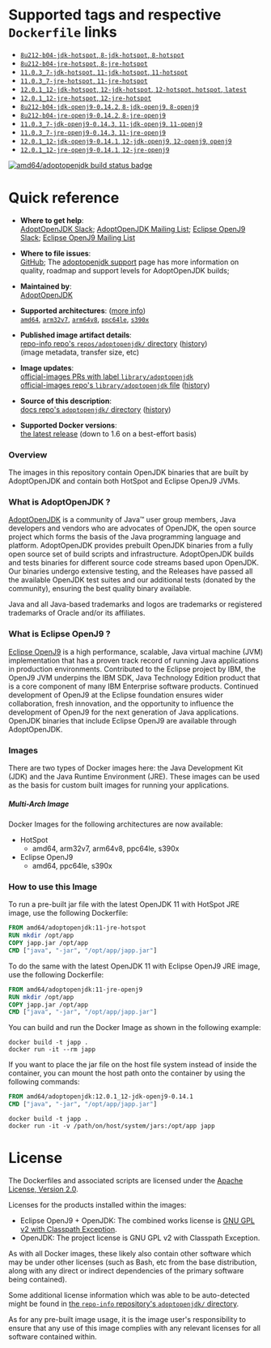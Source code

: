 <!--

********************************************************************************

WARNING:

    DO NOT EDIT "adoptopenjdk/README.md"

    IT IS AUTO-GENERATED

    (from the other files in "adoptopenjdk/" combined with a set of templates)

********************************************************************************

-->

# Supported tags and respective `Dockerfile` links

-	[`8u212-b04-jdk-hotspot`, `8-jdk-hotspot`, `8-hotspot`](https://github.com/AdoptOpenJDK/openjdk-docker/blob/02e23cd61cc3e013c160a564b4ac0e4d18d94a0b/8/jdk/ubuntu/Dockerfile.hotspot.releases.full)
-	[`8u212-b04-jre-hotspot`, `8-jre-hotspot`](https://github.com/AdoptOpenJDK/openjdk-docker/blob/02e23cd61cc3e013c160a564b4ac0e4d18d94a0b/8/jre/ubuntu/Dockerfile.hotspot.releases.full)
-	[`11.0.3_7-jdk-hotspot`, `11-jdk-hotspot`, `11-hotspot`](https://github.com/AdoptOpenJDK/openjdk-docker/blob/ba8e2ff59253f16c76878d032a846199d58f453e/11/jdk/ubuntu/Dockerfile.hotspot.releases.full)
-	[`11.0.3_7-jre-hotspot`, `11-jre-hotspot`](https://github.com/AdoptOpenJDK/openjdk-docker/blob/ba8e2ff59253f16c76878d032a846199d58f453e/11/jre/ubuntu/Dockerfile.hotspot.releases.full)
-	[`12.0.1_12-jdk-hotspot`, `12-jdk-hotspot`, `12-hotspot`, `hotspot`, `latest`](https://github.com/AdoptOpenJDK/openjdk-docker/blob/ba8e2ff59253f16c76878d032a846199d58f453e/12/jdk/ubuntu/Dockerfile.hotspot.releases.full)
-	[`12.0.1_12-jre-hotspot`, `12-jre-hotspot`](https://github.com/AdoptOpenJDK/openjdk-docker/blob/ba8e2ff59253f16c76878d032a846199d58f453e/12/jre/ubuntu/Dockerfile.hotspot.releases.full)
-	[`8u212-b04-jdk-openj9-0.14.2`, `8-jdk-openj9`, `8-openj9`](https://github.com/AdoptOpenJDK/openjdk-docker/blob/ce22bbca376d54aaf4b3bce8997b7272adab118b/8/jdk/ubuntu/Dockerfile.openj9.releases.full)
-	[`8u212-b04-jre-openj9-0.14.2`, `8-jre-openj9`](https://github.com/AdoptOpenJDK/openjdk-docker/blob/ce22bbca376d54aaf4b3bce8997b7272adab118b/8/jre/ubuntu/Dockerfile.openj9.releases.full)
-	[`11.0.3_7-jdk-openj9-0.14.3`, `11-jdk-openj9`, `11-openj9`](https://github.com/AdoptOpenJDK/openjdk-docker/blob/ce22bbca376d54aaf4b3bce8997b7272adab118b/11/jdk/ubuntu/Dockerfile.openj9.releases.full)
-	[`11.0.3_7-jre-openj9-0.14.3`, `11-jre-openj9`](https://github.com/AdoptOpenJDK/openjdk-docker/blob/ce22bbca376d54aaf4b3bce8997b7272adab118b/11/jre/ubuntu/Dockerfile.openj9.releases.full)
-	[`12.0.1_12-jdk-openj9-0.14.1`, `12-jdk-openj9`, `12-openj9`, `openj9`](https://github.com/AdoptOpenJDK/openjdk-docker/blob/ce22bbca376d54aaf4b3bce8997b7272adab118b/12/jdk/ubuntu/Dockerfile.openj9.releases.full)
-	[`12.0.1_12-jre-openj9-0.14.1`, `12-jre-openj9`](https://github.com/AdoptOpenJDK/openjdk-docker/blob/ce22bbca376d54aaf4b3bce8997b7272adab118b/12/jre/ubuntu/Dockerfile.openj9.releases.full)

[![amd64/adoptopenjdk build status badge](https://img.shields.io/jenkins/s/https/doi-janky.infosiftr.net/job/multiarch/job/amd64/job/adoptopenjdk.svg?label=amd64/adoptopenjdk%20%20build%20job)](https://doi-janky.infosiftr.net/job/multiarch/job/amd64/job/adoptopenjdk/)

# Quick reference

-	**Where to get help**:  
	[AdoptOpenJDK Slack](https://adoptopenjdk.net/slack.html); [AdoptOpenJDK Mailing List](https://mail.openjdk.java.net/mailman/listinfo/adoption-discuss); [Eclipse OpenJ9 Slack](https://www.eclipse.org/openj9/oj9_joinslack.html); [Eclipse OpenJ9 Mailing List](https://dev.eclipse.org/mailman/listinfo/openj9-dev)

-	**Where to file issues**:  
	[GitHub](https://github.com/AdoptOpenJDK/openjdk-docker/issues); The [adoptopenjdk support](https://adoptopenjdk.net/support.html) page has more information on quality, roadmap and support levels for AdoptOpenJDK builds;

-	**Maintained by**:  
	[AdoptOpenJDK](https://github.com/AdoptOpenJDK/openjdk-docker)

-	**Supported architectures**: ([more info](https://github.com/docker-library/official-images#architectures-other-than-amd64))  
	[`amd64`](https://hub.docker.com/r/amd64/adoptopenjdk/), [`arm32v7`](https://hub.docker.com/r/arm32v7/adoptopenjdk/), [`arm64v8`](https://hub.docker.com/r/arm64v8/adoptopenjdk/), [`ppc64le`](https://hub.docker.com/r/ppc64le/adoptopenjdk/), [`s390x`](https://hub.docker.com/r/s390x/adoptopenjdk/)

-	**Published image artifact details**:  
	[repo-info repo's `repos/adoptopenjdk/` directory](https://github.com/docker-library/repo-info/blob/master/repos/adoptopenjdk) ([history](https://github.com/docker-library/repo-info/commits/master/repos/adoptopenjdk))  
	(image metadata, transfer size, etc)

-	**Image updates**:  
	[official-images PRs with label `library/adoptopenjdk`](https://github.com/docker-library/official-images/pulls?q=label%3Alibrary%2Fadoptopenjdk)  
	[official-images repo's `library/adoptopenjdk` file](https://github.com/docker-library/official-images/blob/master/library/adoptopenjdk) ([history](https://github.com/docker-library/official-images/commits/master/library/adoptopenjdk))

-	**Source of this description**:  
	[docs repo's `adoptopenjdk/` directory](https://github.com/docker-library/docs/tree/master/adoptopenjdk) ([history](https://github.com/docker-library/docs/commits/master/adoptopenjdk))

-	**Supported Docker versions**:  
	[the latest release](https://github.com/docker/docker-ce/releases/latest) (down to 1.6 on a best-effort basis)

### Overview

The images in this repository contain OpenJDK binaries that are built by AdoptOpenJDK and contain both HotSpot and Eclipse OpenJ9 JVMs.

### What is AdoptOpenJDK ?

[AdoptOpenJDK](https://adoptopenjdk.net/) is a community of Java™ user group members, Java developers and vendors who are advocates of OpenJDK, the open source project which forms the basis of the Java programming language and platform. AdoptOpenJDK provides prebuilt OpenJDK binaries from a fully open source set of build scripts and infrastructure. AdoptOpenJDK builds and tests binaries for different source code streams based upon OpenJDK. Our binaries undergo extensive testing, and the Releases have passed all the available OpenJDK test suites and our additional tests (donated by the community), ensuring the best quality binary available.

Java and all Java-based trademarks and logos are trademarks or registered trademarks of Oracle and/or its affiliates.

### What is Eclipse OpenJ9 ?

[Eclipse OpenJ9](https://www.eclipse.org/openj9/) is a high performance, scalable, Java virtual machine (JVM) implementation that has a proven track record of running Java applications in production environments. Contributed to the Eclipse project by IBM, the OpenJ9 JVM underpins the IBM SDK, Java Technology Edition product that is a core component of many IBM Enterprise software products. Continued development of OpenJ9 at the Eclipse foundation ensures wider collaboration, fresh innovation, and the opportunity to influence the development of OpenJ9 for the next generation of Java applications. OpenJDK binaries that include Eclipse OpenJ9 are available through AdoptOpenJDK.

### Images

There are two types of Docker images here: the Java Development Kit (JDK) and the Java Runtime Environment (JRE). These images can be used as the basis for custom built images for running your applications.

##### Multi-Arch Image

Docker Images for the following architectures are now available:

-	HotSpot
	-	amd64, arm32v7, arm64v8, ppc64le, s390x
-	Eclipse OpenJ9
	-	amd64, ppc64le, s390x

### How to use this Image

To run a pre-built jar file with the latest OpenJDK 11 with HotSpot JRE image, use the following Dockerfile:

```dockerfile
FROM amd64/adoptopenjdk:11-jre-hotspot
RUN mkdir /opt/app
COPY japp.jar /opt/app
CMD ["java", "-jar", "/opt/app/japp.jar"]
```

To do the same with the latest OpenJDK 11 with Eclipse OpenJ9 JRE image, use the following Dockerfile:

```dockerfile
FROM amd64/adoptopenjdk:11-jre-openj9
RUN mkdir /opt/app
COPY japp.jar /opt/app
CMD ["java", "-jar", "/opt/app/japp.jar"]
```

You can build and run the Docker Image as shown in the following example:

```console
docker build -t japp .
docker run -it --rm japp
```

If you want to place the jar file on the host file system instead of inside the container, you can mount the host path onto the container by using the following commands:

```dockerfile
FROM amd64/adoptopenjdk:12.0.1_12-jdk-openj9-0.14.1
CMD ["java", "-jar", "/opt/app/japp.jar"]
```

```console
docker build -t japp .
docker run -it -v /path/on/host/system/jars:/opt/app japp
```

# License

The Dockerfiles and associated scripts are licensed under the [Apache License, Version 2.0](http://www.apache.org/licenses/LICENSE-2.0.html).

Licenses for the products installed within the images:

-	Eclipse OpenJ9 + OpenJDK: The combined works license is [GNU GPL v2 with Classpath Exception](http://openjdk.java.net/legal/gplv2+ce.html).
-	OpenJDK: The project license is GNU GPL v2 with Classpath Exception.

As with all Docker images, these likely also contain other software which may be under other licenses (such as Bash, etc from the base distribution, along with any direct or indirect dependencies of the primary software being contained).

Some additional license information which was able to be auto-detected might be found in [the `repo-info` repository's `adoptopenjdk/` directory](https://github.com/docker-library/repo-info/tree/master/repos/adoptopenjdk).

As for any pre-built image usage, it is the image user's responsibility to ensure that any use of this image complies with any relevant licenses for all software contained within.
